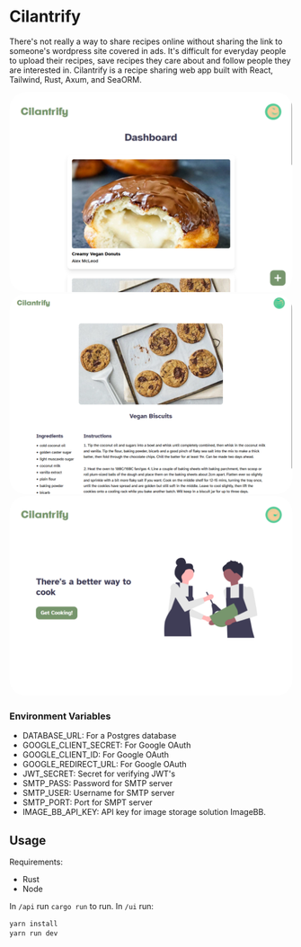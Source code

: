 # Cilantrify

There's not really a way to share recipes online without sharing the link to someone's wordpress site covered in ads. It's difficult for everyday people to upload their recipes, save recipes they care about and follow people they are interested in. Cilantrify is a recipe sharing web app built with React, Tailwind, Rust, Axum, and SeaORM.

<style>
img {
  border-radius: 3vmin;
}
</style>
<img src="./screenshots/Screenshot%202023-06-17%20111555.png">
<img src="./screenshots/Screenshot%202023-06-17%20111847.png">
<img src="./screenshots/Screenshot%202023-06-17%20112054.png">

### Environment Variables

- DATABASE_URL: For a Postgres database
- GOOGLE_CLIENT_SECRET: For Google OAuth
- GOOGLE_CLIENT_ID: For Google OAuth
- GOOGLE_REDIRECT_URL: For Google OAuth
- JWT_SECRET: Secret for verifying JWT's
- SMTP_PASS: Password for SMTP server
- SMTP_USER: Username for SMTP server
- SMTP_PORT: Port for SMPT server
- IMAGE_BB_API_KEY: API key for image storage solution ImageBB.

## Usage

Requirements:

- Rust
- Node

In `/api` run `cargo run` to run.
In `/ui` run:

```bash
yarn install
yarn run dev
```
